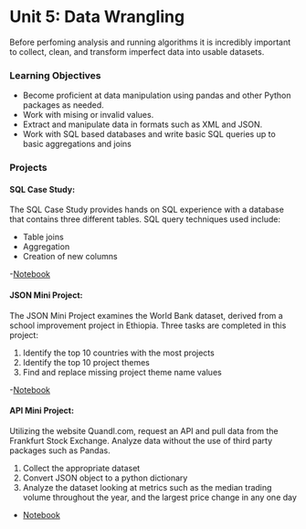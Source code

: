 # Unit 5: Data Wrangling

Before perfoming analysis and running algorithms it is incredibly important to collect, clean, and transform imperfect data into usable datasets. 

### Learning Objectives
- Become proficient at data manipulation using pandas and other Python packages as needed.
- Work with mising or invalid values.
- Extract and manipulate data in formats such as XML and JSON.
- Work with SQL based databases and write basic SQL queries up to basic aggregations and joins

### Projects
#### SQL Case Study:
The SQL Case Study provides hands on SQL experience with a database that contains three different tables. 
SQL query techniques used include:
- Table joins
- Aggregation
- Creation of new columns

-[Notebook](https://github.com/pelusok/sql_proj/blob/master/sqlminiproj_kp_update.sql)
#### JSON Mini Project:
The JSON Mini Project examines the World Bank dataset, derived from a school improvement project in Ethiopia. 
Three tasks are completed in this project:
1. Identify the top 10 countries with the most projects
2. Identify the top 10 project themes
3. Find and replace missing project theme name values

-[Notebook](https://github.com/pelusok/JSON_Project/blob/master/JSON_final.ipynb)
#### API Mini Project:
Utilizing the website Quandl.com, request an API and pull data from the Frankfurt Stock Exchange. Analyze data without the use of third party packages such as Pandas.
1. Collect the appropriate dataset
2. Convert JSON object to a python dictionary
3. Analyze the dataset looking at metrics such as the median trading volume throughout the year, and the largest price change in any one day
- [Notebook](https://github.com/pelusok/api_proj/blob/master/API_KP.ipynb)
